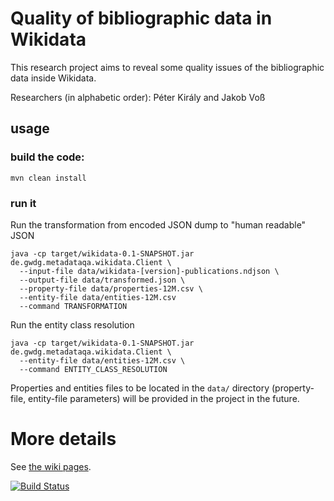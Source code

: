 # Quality of bibliographic data in Wikidata

This research project aims to reveal some quality issues of the bibliographic data inside Wikidata.

Researchers (in alphabetic order): Péter Király and Jakob Voß

## usage

### build the code:

```
mvn clean install
```

### run it

Run the transformation from encoded JSON dump to "human readable" JSON

```{bash}
java -cp target/wikidata-0.1-SNAPSHOT.jar de.gwdg.metadataqa.wikidata.Client \
  --input-file data/wikidata-[version]-publications.ndjson \
  --output-file data/transformed.json \
  --property-file data/properties-12M.csv \
  --entity-file data/entities-12M.csv
  --command TRANSFORMATION
```

Run the entity class resolution

```
java -cp target/wikidata-0.1-SNAPSHOT.jar de.gwdg.metadataqa.wikidata.Client \
  --entity-file data/entities-12M.csv \
  --command ENTITY_CLASS_RESOLUTION
```


Properties and entities files to be located in the `data/` directory (property-file, entity-file parameters) will be provided in the project in the future.

# More details

See [the wiki pages](https://github.com/pkiraly/metadata-qa-wikidata/wiki).

[![Build Status](https://travis-ci.org/pkiraly/metadata-qa-wikidata.svg?branch=master)](https://travis-ci.org/pkiraly/metadata-qa-wikidata)

